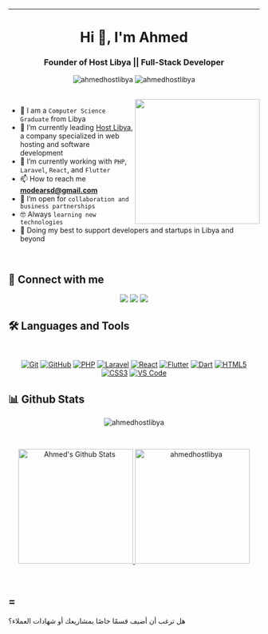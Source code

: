 
---

<h1 align="center">Hi 👋, I'm Ahmed</h1>  
<h3 align="center">Founder of Host Libya || Full-Stack Developer</h3>

<p align="center">  
  <img src="https://komarev.com/ghpvc/?username=ahmedhostlibya&label=Profile%20views&color=0e75b6&style=flat" alt="ahmedhostlibya" />  
  <img src="https://img.shields.io/github/followers/ahmedhostlibya?label=Followers" alt="ahmedhostlibya" />  
</p>  
<br>  
<img align="right" src="https://user-images.githubusercontent.com/63050133/156676671-d5b2e362-97d4-4404-9447-dd71ddfea82f.gif" width="250px"/>

- :school: I am a `Computer Science Graduate` from Libya  
- 🔭 I’m currently leading [Host Libya](https://hostlibya.com), a company specialized in web hosting and software development  
- 🌱 I’m currently working with `PHP`, `Laravel`, `React`, and `Flutter`  
- 📫 How to reach me **modearsd@gmail.com**  
- :thinking: I’m open for `collaboration and business partnerships`  
- :nerd_face: Always `learning new technologies`  
- 🐼 Doing my best to support developers and startups in Libya and beyond  

<br>

## 📩 Connect with me  
<p align="center">  
  <a href="mailto:modearsd@gmail.com" title="Gmail"><img src="https://img.shields.io/badge/gmail-%23F05033.svg?style=for-the-badge&logo=gmail&logoColor=white"/></a>  
  <a href="https://www.facebook.com/hostlibya" title="Facebook"><img src="https://img.shields.io/badge/Facebook-%231877F2.svg?style=for-the-badge&logo=Facebook&logoColor=white"/></a>  
  <a href="https://www.linkedin.com/company/hostlibya/" title="LinkedIn"><img src="https://img.shields.io/badge/linkedin-%230077B5.svg?style=for-the-badge&logo=linkedin&logoColor=white"/></a>  
</p>

## 🛠 Languages and Tools  
<br>  
<p align="center">  
  <a href="https://git-scm.com/" title="Git"><img src="https://img.shields.io/badge/git-%23F05033.svg?style=for-the-badge&logo=git&logoColor=white" alt="Git"></a>  
  <a href="https://github.com/" title="GitHub"><img src="https://img.shields.io/badge/github-%23121011.svg?style=for-the-badge&logo=github&logoColor=white" alt="GitHub"></a>  
  <a href="https://www.php.net/" title="PHP"><img src="https://img.shields.io/badge/php-%23777BB4.svg?style=for-the-badge&logo=php&logoColor=white" alt="PHP"></a>  
  <a href="https://laravel.com/" title="Laravel"><img src="https://img.shields.io/badge/laravel-%23FF2D20.svg?style=for-the-badge&logo=laravel&logoColor=white" alt="Laravel"></a>  
  <a href="https://reactjs.org/" title="React"><img src="https://img.shields.io/badge/react-%2320232a.svg?style=for-the-badge&logo=react&logoColor=%2361DAFB" alt="React"></a>  
  <a href="https://flutter.dev" title="Flutter"><img src="https://img.shields.io/badge/flutter-%231572B6.svg?style=for-the-badge&logo=flutter&logoColor=white" alt="Flutter"></a>  
  <a href="https://dart.dev" title="Dart"><img src="https://img.shields.io/badge/dart-%231572B6.svg?style=for-the-badge&logo=dart&logoColor=white" alt="Dart"></a>  
  <a href="https://www.w3.org/TR/html5/" title="HTML5"><img src="https://img.shields.io/badge/html5-%23E34F26.svg?style=for-the-badge&logo=html5&logoColor=white" alt="HTML5"></a>  
  <a href="https://www.w3.org/Style/CSS/" title="CSS3"><img src="https://img.shields.io/badge/css3-%23157122B6.svg?style=for-the-badge&logo=css3&logoColor=white" alt="CSS3"></a>  
  <a href="https://code.visualstudio.com/" title="Visual Studio Code"><img src="https://img.shields.io/badge/Visual%20Studio%20Code-0078d7.svg?style=for-the-badge&logo=visual-studio-code&logoColor=white" alt="VS Code"></a>  
</p>

## 📊 Github Stats  
<p align="center"><img src="https://github-readme-streak-stats.herokuapp.com/?user=ahmedhostlibya&theme=tokyonight_duo" alt="ahmedhostlibya" /></p>  
<br/>  
<p align="center">  
  <a href="https://github.com/anuraghazra/github-readme-stats">  
    <img alt="Ahmed's Github Stats" src="https://github-readme-stats.vercel.app/api?username=ahmedhostlibya&show_icons=true&count_private=true&locale=en&theme=tokyonight&layout=compact" height="230px"/>  
  </a>  
  <img src="https://github-readme-stats.vercel.app/api/top-langs?username=ahmedhostlibya&langs_count=10&show_icons=true&locale=en&theme=tokyonight" alt="ahmedhostlibya" height="230px"/>  
</p>  
<br/>  

=
---

هل ترغب أن أضيف قسمًا خاصًا بمشاريعك أو شهادات العملاء؟
